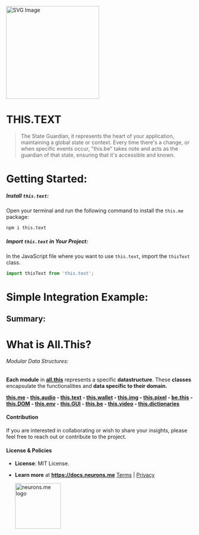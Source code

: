 <img src="https://docs.neurons.me/media/all-this/webP/this.text.webp" alt="SVG Image" width="250" height="250">

# THIS.TEXT
> The State Guardian, it represents the heart of your application, maintaining a global state or context. Every time there's a change, or when specific events occur, "this.be" takes note and acts as the guardian of that state, ensuring that it's accessible and known.

# Getting Started:

##### **Install `this.text`:**
Open your terminal and run the following command to install the `this.me` package:

```bash
npm i this.text
```

##### **Import `this.text` in Your Project:**
In the JavaScript file where you want to use `this.text`, import the `thisText` class.

```js
import thisText from 'this.text';
```

# Simple Integration Example:

## Summary:

# What is All.This?

###### Modular Data Structures:

**Each module** in **[all.this](https://neurons.me/all-this)** represents a specific **datastructure**. These **classes** encapsulate the functionalities and **data specific to their domain.**

**[this.me](https://docs.neurons.me/this.me/index.html)  - [this.audio](https://docs.neurons.me/this.audio/index.html) - [this.text](https://docs.neurons.me/this.text/index.html) - [this.wallet](https://docs.neurons.me/this.wallet/index.html) - [this.img](https://docs.neurons.me/this.img/index.html) - [this.pixel](https://docs.neurons.me/this.pixel/index.html) - [be.this](https://docs.neurons.me/be.this/index.html) - [this.DOM](https://docs.neurons.me/this.DOM/index.html) - [this.env](https://docs.neurons.me/this.env/index.html) - [this.GUI](https://docs.neurons.me/this.GUI/index.html) - [this.be](https://docs.neurons.me/this.be/index.html) - [this.video](https://docs.neurons.me/this.video/index.html) - [this.dictionaries](https://docs.neurons.me/this.dictionaries/index.html)** 

#### Contribution
If you are interested in collaborating or wish to share your insights, please feel free to reach out or contribute to the project.

#### License & Policies
- **License**: MIT License.
- **Learn more** at **https://docs.neurons.me**
  [Terms](https://docs.neurons.me/terms-and-conditions) | [Privacy](https://docs.neurons.me/privacy-policy)

  <img src="https://docs.neurons.me/neurons.me.webp" alt="neurons.me logo" width="123" height="123">
